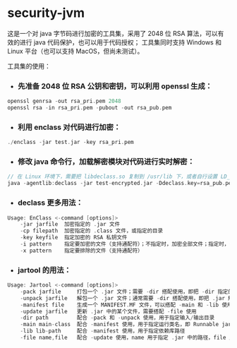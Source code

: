 # security-jvm

这是一个对 java 字节码进行加密的工具集，采用了 2048 位 RSA 算法，可以有效的进行 java 代码保护，也可以用于代码授权；
工具集同时支持 Windows 和 Linux 平台（也可以支持 MacOS，但尚未测试）。

工具集的使用：
- ### 先准备 2048 位 RSA 公钥和密钥，可以利用 openssl 生成：
```c
openssl genrsa -out rsa_pri.pem 2048
openssl rsa -in rsa_pri.pem -pubout -out rsa_pub.pem
```

- ### 利用 enclass 对代码进行加密：
```c
./enclass -jar test.jar -key rsa_pri.pem
```

- ### 修改 java 命令行，加载解密模块对代码进行实时解密：
```c
// 在 Linux 环境下，需要把 libdeclass.so 复制到 /usr/lib 下，或者自行设置 LD_LIBRARY_PATH；
java -agentlib:declass -jar test-encrypted.jar -Ddeclass.key=rsa_pub.pem
```

- ### declass 更多用法：
```c
Usage: EnClass <-command [options]>
    -jar jarfile  加密指定的 .jar 文件
    -cp filepath  加密指定的 .class 文件，或指定的目录
    -key keyfile  指定加密的 RSA 私钥文件
    -i pattern    指定要加密的文件（支持通配符）；不指定时，加密全部文件；指定时，仅加密指定的文件
    -x pattern    指定要排除的文件（支持通配符）
```

- ### jartool 的用法：
```c
Usage: Jartool <-command [options]>
    -pack jarfile     打包一个 .jar 文件；需要 -dir 搭配使用，即把 -dir 指定的目录打包成 .jar
    -unpack jarfile   解包一个 .jar 文件；通常需要 -dir 搭配使用，即把 .jar 解包到 -dir 指定的目录
    -manifest file    生成一个 MANIFEST.MF 文件，可以搭配 -main 和 -lib 使用
    -update jarfile   更新 .jar 中的某个文件，需要搭配 -file 使用
    -dir path         配合 -pack 和 -unpack 使用，用于指定输入/输出目录
    -main main-class  配合 -manifest 使用，用于指定运行类名，即 Runnable jar 的启动类
    -lib lib-path     配合 -manifest 使用，用于指定依赖库路径
    -file name,file   配合 -update 使用，name 用于指定 .jar 中的路径，file 用于指定本地文件，用逗号分隔
```

